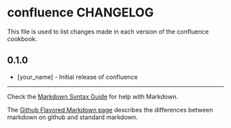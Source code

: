 # confluence CHANGELOG

This file is used to list changes made in each version of the confluence cookbook.

## 0.1.0
- [your_name] - Initial release of confluence

- - -
Check the [Markdown Syntax Guide](http://daringfireball.net/projects/markdown/syntax) for help with Markdown.

The [Github Flavored Markdown page](http://github.github.com/github-flavored-markdown/) describes the differences between markdown on github and standard markdown.
